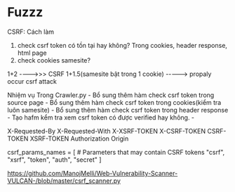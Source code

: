 # Fuzzz


CSRF: Cách làm 
1. check csrf token có tồn tại hay không? Trong cookies, header response, html page
2. check cookies samesite? 

1+2 ---->>> CSRF
1+1.5(samesite bật trong 1 cookie) -----> propaly occur csrf attack


Nhiệm vụ
Trong Crawler.py 
     - Bổ sung thêm hàm check csrf token trong source page
		 - Bổ sung thêm hàm check csrf token trong cookies(kiểm tra luôn samesite)
		 - Bổ sung thêm hàm check csrf token trong header response 
     - Tạo hafm kểm tra xem csrf token có được verified hay không.
     - 

X-Requested-By
X-Requested-With
X-XSRF-TOKEN 
X-CSRF-TOKEN 
CSRF-TOKEN 
XSRF-TOKEN 
Authorization 
Origin

csrf_params_names = [  # Parameters that may contain CSRF tokens
    "csrf",
    "xsrf",
    "token",
    "auth",
    "secret"
]


https://github.com/ManojMelli/Web-Vulnerability-Scanner-VULCAN-/blob/master/csrf_scanner.py
